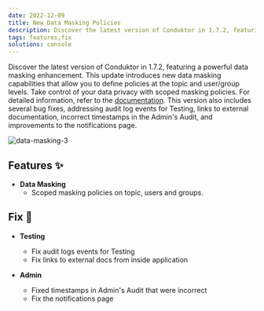 ```yaml
---
date: 2022-12-09
title: New Data Masking Policies
description: Discover the latest version of Conduktor in 1.7.2, featuring a powerful data masking enhancement.
tags: features,fix
solutions: console
---
```


Discover the latest version of Conduktor in 1.7.2, featuring a powerful data masking enhancement. This update introduces new data masking capabilities that allow you to define policies at the topic and user/group levels. Take control of your data privacy with scoped masking policies. For detailed information, refer to the [documentation](https://docs.conduktor.io/platform/navigation/settings/data-masking/). This version also includes several bug fixes, addressing audit log events for Testing, links to external documentation, incorrect timestamps in the Admin's Audit, and improvements to the notifications page.

![data-masking-3](https://user-images.githubusercontent.com/2573301/206686184-6d063706-cb0c-40a3-888d-0bec4e639282.png)

## Features ✨

- **Data Masking**
  - Scoped masking policies on topic, users and groups.

## Fix 🔨

- **Testing**

  - Fix audit logs events for Testing
  - Fix links to external docs from inside application

- **Admin**
  - Fixed timestamps in Admin's Audit that were incorrect
  - Fix the notifications page
